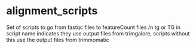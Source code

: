 # alignment_scripts
Set of scripts to go from fastqc files to featureCount files /n
tg or TG in script name indicates they use output files from trimgalore, scripts without this use the output files from trimmomatic
